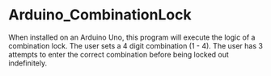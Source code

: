 # Arduino_CombinationLock
When installed on an Arduino Uno, this program will execute the logic of a combination lock.  The user sets a 4 digit combination (1 - 4).  The user has 3 attempts to enter the correct combination before being locked out indefinitely.
